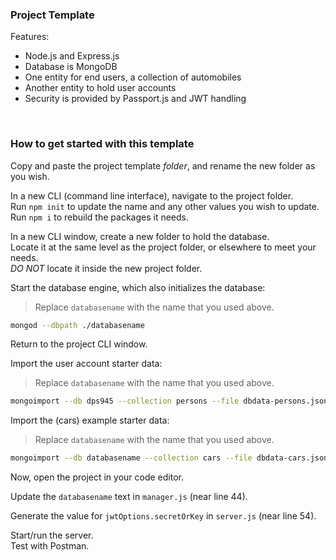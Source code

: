   <h3>Project Template</h3>
  <p>Features:</p>
  <ul>
    <li>Node.js and Express.js</li>
    <li>Database is MongoDB</li>
    <li>One entity for end users, a collection of automobiles</li>
    <li>Another entity to hold user accounts</li>
    <li>Security is provided by Passport.js and JWT handling</li>
  </ul>

<br>

### How to get started with this template

Copy and paste the project template *folder*, and rename the new folder as you wish. 

In a new CLI (command line interface), navigate to the project folder.  
Run `npm init` to update the name and any other values you wish to update.  
Run `npm i` to rebuild the packages it needs.  

In a new CLI window, create a new folder to hold the database.  
Locate it at the same level as the project folder, or elsewhere to meet your needs.  
*DO NOT* locate it inside the new project folder.  

Start the database engine, which also initializes the database:  

> Replace `databasename` with the name that you used above. 

```bash
mongod --dbpath ./databasename
```

Return to the project CLI window. 

Import the user account starter data:

> Replace `databasename` with the name that you used above. 

```bash
mongoimport --db dps945 --collection persons --file dbdata-persons.json --jsonArray
```

Import the (cars) example starter data:

> Replace `databasename` with the name that you used above. 

```bash
mongoimport --db databasename --collection cars --file dbdata-cars.json --jsonArray
```

Now, open the project in your code editor.  

Update the `databasename` text in `manager.js` (near line 44). 

Generate the value for `jwtOptions.secretOrKey` in `server.js` (near line 54).

Start/run the server.  
Test with Postman.

<br>
